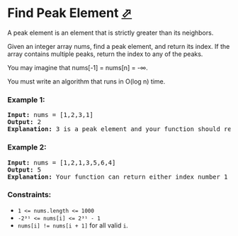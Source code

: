 # Find Peak Element [⬀](https://leetcode.com/problems/find-peak-element/)

A peak element is an element that is strictly greater than its neighbors.

Given an integer array nums, find a peak element, and return its index. If the array contains multiple peaks, return the index to any of the peaks.

You may imagine that nums[-1] = nums[n] = -∞.

You must write an algorithm that runs in O(log n) time.
 

### Example 1:
<pre>
<b>Input:</b> nums = [1,2,3,1]
<b>Output:</b> 2
<b>Explanation:</b> 3 is a peak element and your function should return the index number 2.
</pre>

### Example 2:
<pre>
<b>Input:</b> nums = [1,2,1,3,5,6,4]
<b>Output:</b> 5
<b>Explanation:</b> Your function can return either index number 1 where the peak element is 2, or index number 5 where the peak element is 6.
</pre>

### Constraints:

- `1 <= nums.length <= 1000`
- `-2³¹ <= nums[i] <= 2³¹ - 1`
- `nums[i] != nums[i + 1]` for all valid `i`.
